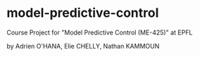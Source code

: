# model-predictive-control
Course Project for "Model Predictive Control (ME-425)" at EPFL 

by Adrien O'HANA, Elie CHELLY, Nathan KAMMOUN
